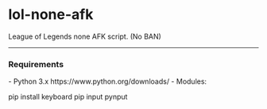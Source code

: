 # lol-none-afk
League of Legends none AFK script. (No BAN)
<hr>
<h3>Requirements</h3>
- Python 3.x https://www.python.org/downloads/
- Modules:

pip install keyboard
pip input pynput
